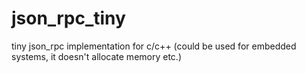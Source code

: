 json_rpc_tiny
=============

tiny json_rpc implementation for c/c++ (could be used for embedded systems, it doesn't allocate memory etc.)
